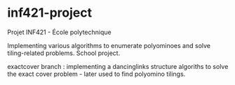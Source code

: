 # inf421-project
Projet INF421 - École polytechnique

Implementing various algorithms to enumerate polyominoes and solve tiling-related problems. School project.

exactcover branch : implementing a dancinglinks structure algoriths to solve the exact cover problem - later used to find polyomino tilings. 
